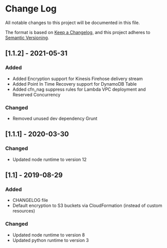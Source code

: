 # Change Log

All notable changes to this project will be documented in this file.

The format is based on [Keep a Changelog](https://keepachangelog.com/en/1.0.0/),
and this project adheres to [Semantic Versioning](https://semver.org/spec/v2.0.0.html).

## [1.1.2] - 2021-05-31

### Added

- Added Encryption support for Kinesis Firehose delivery stream
- Added Point In Time Recovery support for DynamoDB Table
- Added cfn_nag suppress rules for Lambda VPC deployment and Reserved Concurrency

### Changed

- Removed unused dev dependency Grunt

## [1.1.1] - 2020-03-30

### Changed

- Updated node runtime to version 12

## [1.1] - 2019-08-29

### Added

- CHANGELOG file
- Default encryption to S3 buckets via CloudFormation (instead of custom resources)

### Changed

- Updated node runtime to version 8
- Updated python runtime to version 3

